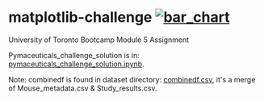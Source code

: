 # matplotlib-challenge [![bar_chart](https://cdn3.emoji.gg/emojis/4260-bar-chart.png)](https://emoji.gg/emoji/4260-bar-chart)
University of Toronto Bootcamp Module 5 Assignment

Pymaceuticals_challenge_solution is in:
[pymaceuticals_challenge_solution.ipynb](solution/pymaceuticals_challenge_solution.ipynb).

Note: combinedf is found in dataset directory: [combinedf.csv](combinedf.csv),
    it's a merge of Mouse_metadata.csv & Study_results.csv.

